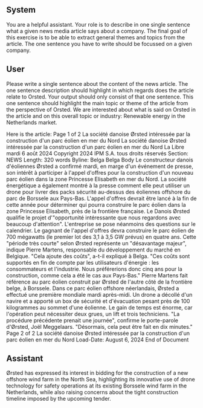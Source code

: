 ## System

You are a helpful assistant. Your role is to describe in one single sentence what a given news media article says about a company. The final goal of this exercise is to be able to extract general themes and topics from the article. The one sentence you have to write should be focussed on a given company.

## User


Please write a single sentence about the content of the news article. The one sentence description should highlight in which regards does the article relate to Orsted. Your output should only consist of that one sentence.
This one sentence should highlight the main topic or theme of the article from the perspective of Orsted. We are interested about what is said on Orsted in the article and on this overall topic or industry: Renewable energy in the Netherlands market.

Here is the article: Page 1 of 2
La société danoise Ørsted intéressée par la construction d'un parc éolien en mer du Nord
La société danoise Ørsted intéressée par la construction d'un parc éolien en 
mer du Nord
La Libre
mardi 6 août 2024
Copyright 2024 IPM S.A. tous droits réservés
Section: NEWS
Length: 320 words
Byline: Belga Belga
Body
Le constructeur danois d'éoliennes Ørsted a confirmé mardi, en marge d'un événement de presse, son intérêt à 
participer à l'appel d'offres pour la construction d'un nouveau parc éolien dans la zone Princesse Elisabeth en mer 
du Nord. La société énergétique a également montré à la presse comment elle peut utiliser un drone pour livrer des 
packs sécurité au-dessus des éoliennes offshore du parc de Borssele aux Pays-Bas.
L'appel d'offres devrait être lancé à la fin de cette année pour déterminer qui pourra construire le parc éolien dans 
la zone Princesse Elisabeth, près de la frontière française. Le Danois Ørsted qualifie le projet d'"opportunité 
intéressante que nous regardons avec beaucoup d'attention".
   L'entreprise se pose néanmoins des questions sur le calendrier. Le gagnant de l'appel d'offres devra construire le 
parc éolien de 700 mégawatts (le premier lot des 3,1 à 3,5 GW prévus) en quatre ans. Cette "période très courte" 
selon Ørsted représente un "désavantage majeur", indique Pierre Martens, responsable du développement du 
marché en Belgique. "Cela ajoute des coûts", a-t-il expliqué à Belga. "Ces coûts sont supportés en fin de compte 
par les utilisateurs d'énergie : les consommateurs et l'industrie. Nous préférerions donc cinq ans pour la 
construction, comme cela a été le cas aux Pays-Bas." Pierre Martens fait référence au parc éolien construit par 
Ørsted de l'autre côté de la frontière belge, à Borssele.
   Dans ce parc éolien offshore néerlandais, Ørsted a effectué une première mondiale mardi après-midi. Un drone a 
décollé d'un navire et a apporté un box de sécurité et d'évacuation pesant près de 100 kilogrammes au sommet 
d'une éolienne. Le gain de temps est énorme, car l'opération peut nécessiter deux grues, un lift et trois techniciens. 
"La procédure précédente prenait une journée", confirme le porte-parole d'Ørsted, Joël Meggelaars. "Désormais, 
cela peut être fait en dix minutes."
Page 2 of 2
La société danoise Ørsted intéressée par la construction d'un parc éolien en mer du Nord
Load-Date: August 6, 2024
End of Document
            

## Assistant

Ørsted has expressed its interest in bidding for the construction of a new offshore wind farm in the North Sea, highlighting its innovative use of drone technology for safety operations at its existing Borssele wind farm in the Netherlands, while also raising concerns about the tight construction timeline imposed by the upcoming tender.

